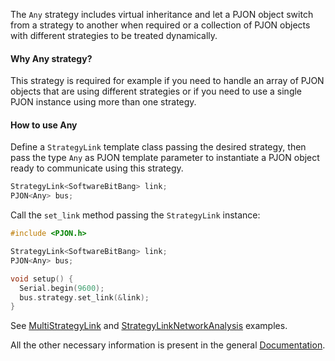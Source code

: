 
The `Any` strategy includes virtual inheritance and let a PJON object switch from a strategy to another when required or a collection of PJON objects with different strategies to be treated dynamically.  

#### Why Any strategy?
This strategy is required for example if you need to handle an array of PJON objects that are using different strategies or if you need to use a single PJON instance using more than one strategy.

#### How to use Any
Define a `StrategyLink` template class passing the desired strategy, then pass the type `Any` as PJON template parameter to instantiate a PJON object ready to communicate using this strategy.
```cpp  
StrategyLink<SoftwareBitBang> link;
PJON<Any> bus;
```
Call the `set_link` method passing the `StrategyLink` instance:
```cpp  
#include <PJON.h>

StrategyLink<SoftwareBitBang> link;
PJON<Any> bus;

void setup() {
  Serial.begin(9600);
  bus.strategy.set_link(&link);
}
```

See [MultiStrategyLink](../../examples/ARDUINO/Local/Any/MultiStrategyLink) and [StrategyLinkNetworkAnalysis](../../examples/ARDUINO/Local/Any/StrategyLinkNetworkAnalysis) examples.

All the other necessary information is present in the general [Documentation](/documentation).
